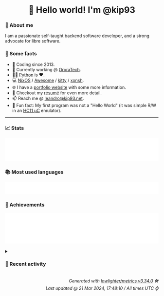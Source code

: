 <!-- README template, populated using this action:
     https://github.com/kip93/kip93/blob/main/.github/workflows/readme.yml. -->

<h1 align="center">👋 Hello world! I'm @kip93</h1> <!-- LOGIN => username -->

### 👤 About me

I am a passionate self-taught backend software developer, and a strong advocate for libre software.


### 💬 Some facts

* 📅 Coding since 2013.
* 💼 Currently working @ [OroraTech](https://ororatech.com/).
* 👨‍💻 [Python](https://github.com/search?q=user%3Akip93&l=python) is ❤️. <!-- LOGIN => username -->
* 💻 [NixOS](https://github.com/NixOS/) /
     [Awesome](https://github.com/awesomeWM/) /
     [kitty](https://github.com/kovidgoyal/kitty/) /
     [xonsh](https://github.com/xonsh/).
* 🌐 I have a [portfolio website](https://kip93.net/) with some more information.
* 📝 Checkout my [résumé](https://kip93.net/resume/) for even more detail.
* 📫 Reach me @ [leandro@kip93.net](mailto:leandro@kip93.net).
* 🎲 Fun fact: My first program was not a "Hello World" (it was simple R/W in an [HC11 µC](https://en.wikipedia.org/wiki/68HC11) emulator).


-----------------------------------------------------------------------------------------------------------------------


### 📈 Stats

![](./stats.svg)


### 📚 Most used languages <!-- by percentage, in decreasing order -->

![](./languages.svg)


### 🏅 Achievements

![](./achievements.svg)


<details> <!-- Last activity -->
<!-- Almost verbatim copy of https://github.com/lowlighter/metrics/blob/latest/source/templates/markdown/partials/activity.ejs, but restructured to be foldable. -->
<summary><h3>📰 Recent activity</h3></summary>

* ➡️ Pushed 2 commits in [nixcon/NixConContent](https://github.com/nixcon/NixConContent) on branch `main`
  * [#d1299e5](https://github.com/nixcon/NixConContent/commit/d1299e5) Merge pull request #31 from ibizaman/ibizaman

Add self-hosting with modules contracts
  * [#51018ee](https://github.com/nixcon/NixConContent/commit/51018ee) add self-hosting with modules contracts
  * *On 21 Mar 2024, 17:26:56*
* 🔃 Merged [#31 Add self-hosting with modules contracts](https://github.com/nixcon/NixConContent/pull/31) in [nixcon/NixConContent](https://github.com/nixcon/NixConContent)
                * 1 file changed `++0 --0`
  * *On 21 Mar 2024, 17:26:55*
* 🔃 Merged [#30 add slides for talk &#34;Building Robots with Nix and Bazel&#34;](https://github.com/nixcon/NixConContent/pull/30) in [nixcon/NixConContent](https://github.com/nixcon/NixConContent)
                * 1 file changed `++0 --0`
  * *On 21 Mar 2024, 17:26:18*
* ➡️ Pushed 2 commits in [nixcon/NixConContent](https://github.com/nixcon/NixConContent) on branch `main`
  * [#f683e14](https://github.com/nixcon/NixConContent/commit/f683e14) Merge pull request #30 from badmutex/add-talk-building-robots-with-nix-and-bazel

add slides for talk &#34;Building Robots with Nix and Bazel&#34;
  * [#e80c2d9](https://github.com/nixcon/NixConContent/commit/e80c2d9) add slides for talk &#34;Building Robots with Nix and Bazel&#34;
  * *On 21 Mar 2024, 17:26:19*
</details>


<h6 align="right"><em>
    Generated with <a href="https://github.com/lowlighter/metrics/tree/latest/">lowlighter/metrics v3.34.0</a> 🛠️<br> <!-- VERSION => MAJOR.minor.patch -->
    Last updated @ 21 Mar 2024, 17:48:10 / All times UTC ⌚ <!-- meta.generated => DD/MM/YYYY, hh:mm -->
</em></h6>
